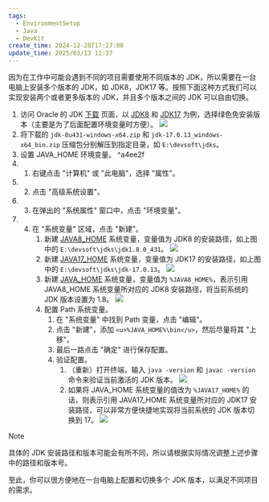 ```yaml
---
tags:
  - EnvironmentSetup
  - Java
  - DevKit
create_time: 2024-12-28T17:27:00
update_time: 2025/03/13 11:37
---
```


因为在工作中可能会遇到不同的项目需要使用不同版本的 JDK，所以需要在一台电脑上安装多个版本的 JDK，如 JDK8，JDK17 等。按照下面这种方式我们可以实现安装两个或者更多版本的 JDK，并且多个版本之间的 JDK 可以自由切换。

1. 访问 Oracle 的 JDK [下载](https://www.oracle.com/cn/java/technologies/downloads/) 页面，以 [JDK8](https://www.oracle.com/java/technologies/downloads/#java8-windows) 和 [JDK17](https://www.oracle.com/java/technologies/downloads/#java17-windows) 为例，选择绿色免安装版本（主要是为了后面配置环境变量时方便）。
    ![](https://img.xiaorang.fun/202502251750522.png)
2. 将下载的 `jdk-8u431-windows-x64.zip` 和 `jdk-17.0.13_windows-x64_bin.zip` 压缩包分别解压到指定目录，如 `E:\devsoft\jdks`。
3. 设置 JAVA_HOME 环境变量。 ^a4ee2f
4. 1. 右键点击 "计算机" 或 "此电脑"，选择 "属性"。
5. 2. 点击 "高级系统设置"。
6. 3. 在弹出的 "系统属性" 窗口中，点击 "环境变量"。
7. 4. 在 "系统变量" 区域，点击 "新建"。
       1. 新建 <u>JAVA8_HOME</u> 系统变量，变量值为 JDK8 的安装路径，如上图中的 `E:\devsoft\jdks\jdk1.8.0_431`。
          ![](https://img.xiaorang.fun/202502251750523.png)
       2. 新建 <u>JAVA17_HOME</u> 系统变量，变量值为 JDK17 的安装路径，如上图中的 `E:\devsoft\jdks\jdk-17.0.13`。
          ![](https://img.xiaorang.fun/202502251750524.png)
       3. 新建 <u>JAVA_HOME</u> 系统变量，变量值为 `%JAVA8_HOME%`，表示引用 JAVA8_HOME 系统变量所对应的 JDK8 安装路径，将当前系统的 JDK 版本设置为 1.8。
          ![](https://img.xiaorang.fun/202502251750525.png)
       4. 配置 Path 系统变量。
          1. 在 "系统变量" 中找到 Path 变量，点击 "编辑"。
          2. 点击 "新建"，添加 `<u>%JAVA_HOME%\bin</u>`，然后尽量将其 "上移"。
          3. 最后一路点击 "确定" 进行保存配置。
          4. 验证配置。
             1. （重新）打开终端，输入 `java -version` 和 `javac -version` 命令来验证当前激活的 JDK 版本。
                ![](https://img.xiaorang.fun/202502251750526.png)
             2. 如果将 JAVA_HOME 系统变量的值改为 `%JAVA17_HOME%` 的话，则表示引用 JAVA17_HOME 系统变量所对应的 JDK17 安装路径，可以非常方便快捷地实现将当前系统的 JDK 版本切换到 17。
                ![](https://img.xiaorang.fun/202502251750527.png)

> [!note]
> 具体的 JDK 安装路径和版本可能会有所不同，所以请根据实际情况调整上述步骤中的路径和版本号。

至此，你可以很方便地在一台电脑上配置和切换多个 JDK 版本，以满足不同项目的需求。
